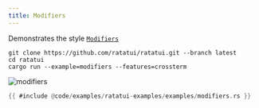 ```yaml
---
title: Modifiers
---
```


Demonstrates the style
[`Modifiers`](https://docs.rs/ratatui/latest/ratatui/style/struct.Modifier.html)

```shell title=run example
git clone https://github.com/ratatui/ratatui.git --branch latest
cd ratatui
cargo run --example=modifiers --features=crossterm
```

![modifiers](modifiers.gif)

```rust title=modifiers.rs
{{ #include @code/examples/ratatui-examples/examples/modifiers.rs }}
```
